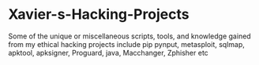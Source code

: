 # Xavier-s-Hacking-Projects
Some of the unique or miscellaneous scripts, tools, and knowledge gained from my ethical hacking projects
include pip pynput, metasploit, sqlmap, apktool, apksigner, Proguard, java, Macchanger, Zphisher etc
